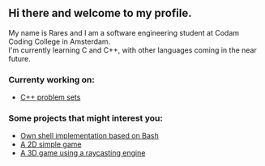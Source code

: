 ## Hi there and welcome to my profile.

My name is Rares and I am a software engineering student at Codam Coding College in Amsterdam.<br>
I'm currently learning C and C++, with other languages coming in the near future.

### Currenty working on:
- [C++ problem sets](https://github.com/Zveaga/CPP-Modules)
### Some projects that might interest you:
- [Own shell implementation based on Bash](https://github.com/DscrtDv/Minishell_42)
- [A 2D simple game](https://github.com/Zveaga/so_long)
- [A 3D game using a raycasting engine](https://github.com/Zveaga/Cub_3d) 
<!--
**Zveaga/Zveaga** is a ✨ _special_ ✨ repository because its `README.md` (this file) appears on your GitHub profile.

Here are some ideas to get you started:

- 🔭 I’m currently working on ...
- 🌱 I’m currently learning ...
- 👯 I’m looking to collaborate on ...
- 🤔 I’m looking for help with ...
- 💬 Ask me about ...
- 📫 How to reach me: ...
- 😄 Pronouns: ...
- ⚡ Fun fact: ...
-->
